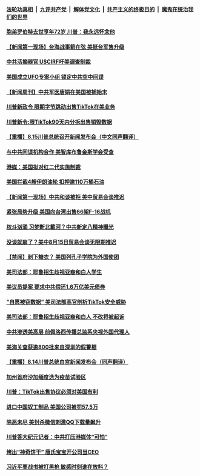 

####  [法轮功真相](../../../../basic/blob/master/README.md?t=08161631) &nbsp;|&nbsp; [九评共产党](../../../../9ping.md/blob/master/README.md?t=08161631) &nbsp;|&nbsp; [解体党文化](../../../../jtdwh.md/blob/master/README.md?t=08161631)  &nbsp;|&nbsp; [共产主义的终极目的](../../../../gczydzjmd.md/blob/master/README.md?t=08161631) &nbsp;|&nbsp; [魔鬼在统治我们的世界](../../../../mgztzwmdsj.md/blob/master/README.md?t=08161631) 

#### [胞弟罗伯特去世享年72岁 川普：我永远怀念他](../pages/prog203/a102919372.md?t=08161631) 

#### [【新闻第一现场】台海战事箭在弦 美挺台军售升级](../pages/prog203/a102919344.md?t=08161631) 

#### [中共活摘器官 USCIRF吁美调查制裁](../pages/prog203/a102919322.md?t=08161631) 

#### [美国成立UFO专案小组 锁定中共空中间谍](../pages/prog203/a102919296.md?t=08161631) 

#### [【新闻周刊】中共军医唐娟在美国被捕始末](../pages/prog203/a102919103.md?t=08161631) 

#### [川普新政令 限期字节跳动出售TikTok在美业务](../pages/prog203/a102919083.md?t=08161631) 

#### [川普新令:限TikTok90天内分拆出售销毁数据](../pages/prog203/a102919036.md?t=08161631) 

#### [【重播】8.15川普总统召开新闻发布会（中文同声翻译）](../pages/prog203/a102919052.md?t=08161631) 

#### [与中共间谍机构合作 美智库布鲁金斯学会受查](../pages/prog203/a102918858.md?t=08161631) 

#### [港媒：美国拟对红二代实施制裁](../pages/prog203/a102918765.md?t=08161631) 

#### [美国拦截4艘伊朗油轮 扣押逾110万桶石油](../pages/prog203/a102918706.md?t=08161631) 

#### [【新闻第一现场】中共和谈被拒 美中贸易会谈推迟](../pages/prog203/a102918694.md?t=08161631) 

#### [紧张局势升级 美国向台湾出售66架F-16战机](../pages/prog203/a102918548.md?t=08161631) 

#### [权斗汹涌 习梦断北戴河？中共新定八精神曝光](../pages/prog203/a102918525.md?t=08161631) 

#### [没谈就崩了？美中8月15日贸易会谈无限期推迟](../pages/prog203/a102918435.md?t=08161631) 

#### [【禁闻】剥下糖衣？ 美国列孔子学院为外国使团](../pages/prog203/a102918372.md?t=08161631) 

#### [美司法部：耶鲁招生歧视亚裔和白人学生](../pages/prog203/a102918359.md?t=08161631) 

#### [美议员提案 要求中共偿还1.6万亿美元债券](../pages/prog203/a102918301.md?t=08161631) 

#### [“自愿被窃数据” 美司法部高官剖析TikTok安全威胁](../pages/prog203/a102918124.md?t=08161631) 

#### [美司法部：耶鲁招生歧视亚裔和白人 不改将被起诉](../pages/prog203/a102918273.md?t=08161631) 

#### [中共渗透美高层 前佩洛西传播总监系央视外国代理人](../pages/prog203/a102918117.md?t=08161631) 

#### [美海关查获逾800批来自深圳的假警棍](../pages/prog203/a102918211.md?t=08161631) 

#### [【重播】8.14川普总统白宫新闻发布会（同声翻译）](../pages/prog203/a102918219.md?t=08161631) 

#### [加州首府沙加缅度选为疫苗试验区](../pages/prog203/a102918185.md?t=08161631) 

#### [川普：TikTok出售协议必须对美国有利](../pages/prog203/a102918187.md?t=08161631) 

#### [进口中国奴工制品 美国公司被罚57.5万](../pages/prog203/a102918162.md?t=08161631) 

#### [除恶未尽 美封杀微信刺激QQ下载量飙升](../pages/prog203/a102918140.md?t=08161631) 

#### [川普答大纪元记者：中共打压港媒体“可怕”](../pages/prog203/a102918149.md?t=08161631) 

#### [烤出“神奇饼干” 唐氏宝宝开公司当CEO](../pages/prog203/a102918076.md?t=08161631) 

#### [习近平栗战书被打黑枪 敏感时刻谁在放料？](../pages/prog203/a102917832.md?t=08161631) 

